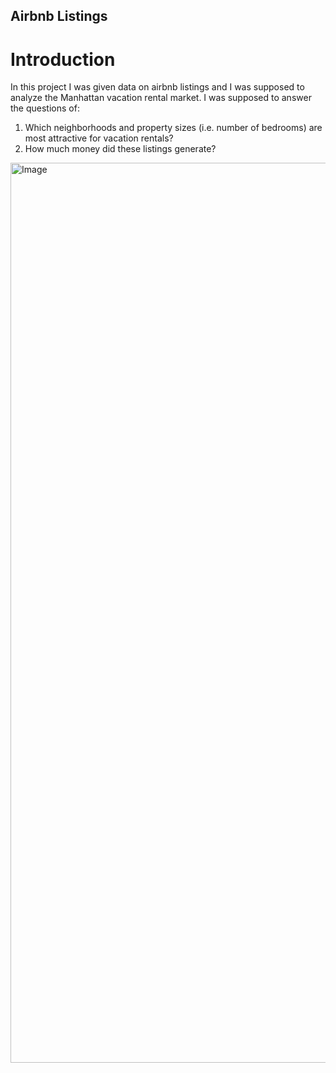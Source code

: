 ## Airbnb Listings

# Introduction
In this project I was given data on airbnb listings and I was supposed to analyze the Manhattan vacation rental market. I was supposed to answer the questions of:
1. Which neighborhoods and property sizes (i.e. number of bedrooms) are most attractive for vacation rentals?
2. How much money did these listings generate? 

<img width="1440" alt="Image" src="https://github.com/user-attachments/assets/92d2171a-5517-448c-b47e-9f2bff14e584" />
